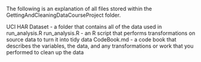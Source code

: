 The following is an explanation of all files stored within the GettingAndCleaningDataCourseProject folder.

UCI HAR Dataset - a folder that contains all of the data used in run_analysis.R
run_analysis.R - an R script that performs transformations on source data to turn it into tidy data
CodeBook.md - a code book that describes the variables, the data, and any transformations or work that you performed to clean up the data